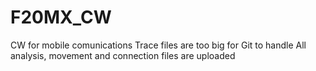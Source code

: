 # F20MX_CW
CW for mobile comunications
Trace files are too big for Git to handle 
All analysis, movement and connection files are uploaded
